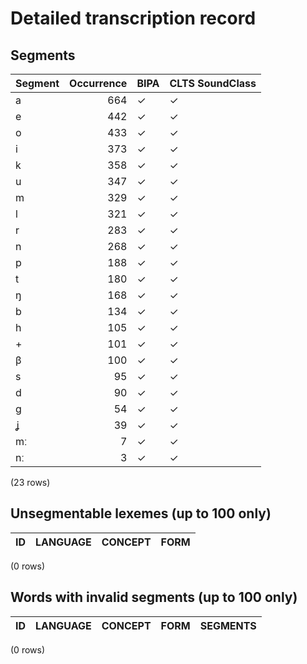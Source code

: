 
# Detailed transcription record

## Segments

| Segment | Occurrence | BIPA | CLTS SoundClass |
|:----------|-------------:|:-------|:------------------|
| a | 664 | ✓ | ✓ |
| e | 442 | ✓ | ✓ |
| o | 433 | ✓ | ✓ |
| i | 373 | ✓ | ✓ |
| k | 358 | ✓ | ✓ |
| u | 347 | ✓ | ✓ |
| m | 329 | ✓ | ✓ |
| l | 321 | ✓ | ✓ |
| r | 283 | ✓ | ✓ |
| n | 268 | ✓ | ✓ |
| p | 188 | ✓ | ✓ |
| t | 180 | ✓ | ✓ |
| ŋ | 168 | ✓ | ✓ |
| b | 134 | ✓ | ✓ |
| h | 105 | ✓ | ✓ |
| + | 101 | ✓ | ✓ |
| β | 100 | ✓ | ✓ |
| s | 95 | ✓ | ✓ |
| d | 90 | ✓ | ✓ |
| g | 54 | ✓ | ✓ |
| ʝ | 39 | ✓ | ✓ |
| mː | 7 | ✓ | ✓ |
| nː | 3 | ✓ | ✓ |

(23 rows)



## Unsegmentable lexemes (up to 100 only)

| ID | LANGUAGE | CONCEPT | FORM |
|------|------------|-----------|--------|

(0 rows)



## Words with invalid segments (up to 100 only)

| ID | LANGUAGE | CONCEPT | FORM | SEGMENTS |
|------|------------|-----------|--------|------------|

(0 rows)


